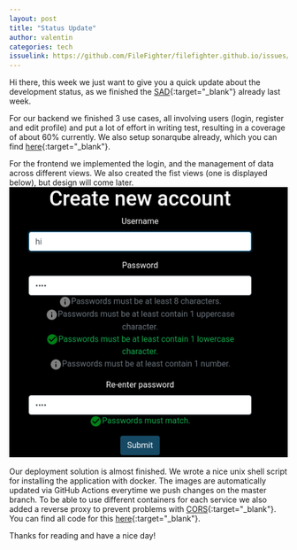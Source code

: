 ```yaml
---
layout: post
title: "Status Update"
author: valentin
categories: tech
issuelink: https://github.com/FileFighter/filefighter.github.io/issues/38
---
```


Hi there,
this week we just want to give you a quick update about the development status, as we finished the [SAD](https://filefighter.github.io/wiki/arch){:target="_blank"} already last week.  

For our backend we finished 3 use cases, all involving users (login, register and edit profile) and put a lot of effort in writing test, resulting in a coverage of about 60% currently. We also setup sonarqube already, which you can find [here](http://filefighter.ddns.net:9000/dashboard?id=de.filefighter%3Arest){:target="_blank"}. 

For the frontend we implemented the login, and the management of data across different views. We also created the fist views (one is displayed below), but design will come later.  
![register view](/assets/images/blog-8/register.png)

Our deployment solution is almost finished. We wrote a nice unix shell script for installing the application with docker. 
The images are automatically updated via GitHub Actions everytime we push changes on the master branch.
To be able to use different containers for each service we also added a reverse proxy to prevent problems with [CORS](https://developer.mozilla.org/en-US/docs/Web/HTTP/CORS){:target="_blank"}.
You can find all code for this [here](https://github.com/FileFighter/ClientSetup){:target="_blank"}. 

Thanks for reading and have a nice day!






